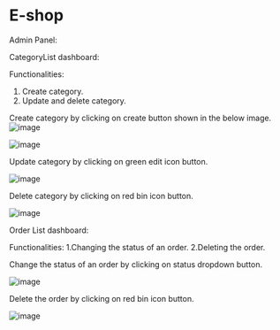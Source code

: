 # E-shop


Admin Panel:

CategoryList dashboard:

Functionalities:
1. Create category.
2. Update and delete category.

Create category by clicking on create button shown in the below image.
![image](https://user-images.githubusercontent.com/96568158/187452281-0c1f1b95-ee6a-407d-9e15-e1e43d44510b.png)


![image](https://user-images.githubusercontent.com/96568158/187452570-0c2ecb22-4fa8-4125-b21b-1fe74a995494.png)


Update category by clicking on green edit icon button.

![image](https://user-images.githubusercontent.com/96568158/187452931-320f6177-3e53-4d22-b865-f24992949400.png)

Delete category by clicking on red bin icon button.

![image](https://user-images.githubusercontent.com/96568158/187453246-8f5ed4ab-24fc-433f-8337-6b88a925bfc3.png)


Order List dashboard:

Functionalities:
1.Changing the status of an order.
2.Deleting the order.

Change the status of an order by clicking on status dropdown button.

![image](https://user-images.githubusercontent.com/96568158/187456154-89dbd402-dfb6-4d5f-876f-6c4c33d5d645.png)


Delete the order by clicking on red bin icon button.

![image](https://user-images.githubusercontent.com/96568158/187456681-95b70cf3-b889-4aa9-8752-3c8ac5dfd25b.png)





